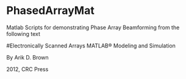 # PhasedArrayMat
Matlab Scripts for demonstrating Phase Array Beamforming from the following text

 #Electronically Scanned Arrays MATLAB® Modeling and Simulation
 
 By Arik D. Brown
 
 2012, CRC Press
